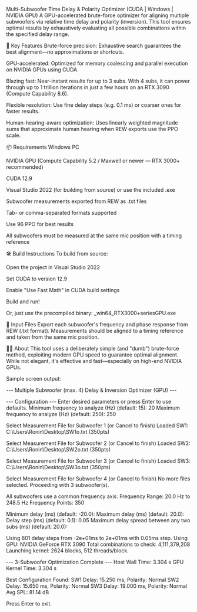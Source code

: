 Multi-Subwoofer Time Delay & Polarity Optimizer (CUDA | Windows | NVIDIA GPU)
A GPU-accelerated brute-force optimizer for aligning multiple subwoofers via relative time delay and polarity (inversion). This tool ensures optimal results by exhaustively evaluating all possible combinations within the specified delay range.

🚀 Key Features
Brute-force precision: Exhaustive search guarantees the best alignment—no approximations or shortcuts.

GPU-accelerated: Optimized for memory coalescing and parallel execution on NVIDIA GPUs using CUDA.

Blazing fast: Near-instant results for up to 3 subs. With 4 subs, it can power through up to 1 trillion iterations in just a few hours on an RTX 3090 (Compute Capability 8.6).

Flexible resolution: Use fine delay steps (e.g. 0.1 ms) or coarser ones for faster results.

Human-hearing-aware optimization: Uses linearly weighted magnitude sums that approximate human hearing when REW exports use the PPO scale.

📦 Requirements
Windows PC

NVIDIA GPU (Compute Capability 5.2 / Maxwell or newer — RTX 3000+ recommended)

CUDA 12.9

Visual Studio 2022 (for building from source) or use the included .exe

Subwoofer measurements exported from REW as .txt files

Tab- or comma-separated formats supported

Use 96 PPO for best results

All subwoofers must be measured at the same mic position with a timing reference

🛠️ Build Instructions
To build from source:

Open the project in Visual Studio 2022

Set CUDA to version 12.9

Enable "Use Fast Math" in CUDA build settings

Build and run!

Or, just use the precompiled binary:
_win64_RTX3000+seriesGPU.exe

📁 Input Files
Export each subwoofer's frequency and phase response from REW (.txt format). Measurements should be aligned to a timing reference and taken from the same mic position.

👨‍💻 About
This tool uses a deliberately simple (and "dumb") brute-force method, exploiting modern GPU speed to guarantee optimal alignment. While not elegant, it's effective and fast—especially on high-end NVIDIA GPUs.

Sample screen output:

--- Multiple Subwoofer (max. 4) Delay & Inversion Optimizer (GPU) ---

--- Configuration ---
Enter desired parameters or press Enter to use defaults.
Minimum frequency to analyze (Hz) (default: 15): 20
Maximum frequency to analyze (Hz) (default: 250): 250

Select Measurement File for Subwoofer 1 (or Cancel to finish)
Loaded SW1: C:\Users\Ronin\Desktop\SW1o.txt (350pts)

Select Measurement File for Subwoofer 2 (or Cancel to finish)
Loaded SW2: C:\Users\Ronin\Desktop\SW2o.txt (350pts)

Select Measurement File for Subwoofer 3 (or Cancel to finish)
Loaded SW3: C:\Users\Ronin\Desktop\SW3o.txt (350pts)

Select Measurement File for Subwoofer 4 (or Cancel to finish)
No more files selected. Proceeding with 3 subwoofer(s).

All subwoofers use a common frequency axis.
  Frequency Range: 20.0 Hz to 248.5 Hz
  Frequency Points: 350

Minimum delay (ms) (default: -20.0):
Maximum delay (ms) (default: 20.0):
Delay step (ms) (default: 0.1): 0.05
Maximum delay spread between any two subs (ms) (default: 20.0):

Using 801 delay steps from -2e+01ms to 2e+01ms with 0.05ms step.
Using GPU: NVIDIA GeForce RTX 3090
Total combinations to check: 4,111,379,208
Launching kernel: 2624 blocks, 512 threads/block.

--- 3-Subwoofer Optimization Complete ---
Host Wall Time: 3.304 s
GPU Kernel Time: 3.304 s

Best Configuration Found:
  SW1 Delay: 15.250 ms, Polarity: Normal
  SW2 Delay: 15.650 ms, Polarity: Normal
  SW3 Delay: 19.000 ms, Polarity: Normal
  Avg SPL: 81.14 dB

Press Enter to exit.



